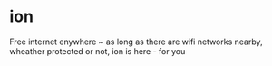 # ion
Free internet enywhere ~ as long as there are wifi networks nearby, wheather protected or not, ion is here - for you
